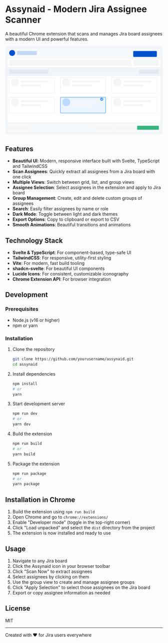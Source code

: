 # Assynaid - Modern Jira Assignee Scanner

A beautiful Chrome extension that scans and manages Jira board assignees with a modern UI and powerful features.

![Assynaid Screenshot](src/assets/images/screenshot.svg)

## Features

- **Beautiful UI**: Modern, responsive interface built with Svelte, TypeScript and TailwindCSS
- **Scan Assignees**: Quickly extract all assignees from a Jira board with one click
- **Multiple Views**: Switch between grid, list, and group views
- **Assignee Selection**: Select assignees in the extension and apply to Jira board
- **Group Management**: Create, edit and delete custom groups of assignees
- **Search**: Easily filter assignees by name or role
- **Dark Mode**: Toggle between light and dark themes
- **Export Options**: Copy to clipboard or export to CSV
- **Smooth Animations**: Beautiful transitions and animations

## Technology Stack

- **Svelte & TypeScript**: For component-based, type-safe UI
- **TailwindCSS**: For responsive, utility-first styling
- **Vite**: For modern, fast build tooling
- **shadcn-svelte**: For beautiful UI components
- **Lucide Icons**: For consistent, customizable iconography
- **Chrome Extension API**: For browser integration

## Development

### Prerequisites

- Node.js (v16 or higher)
- npm or yarn

### Installation

1. Clone the repository
   ```bash
   git clone https://github.com/yourusername/assynaid.git
   cd assynaid
   ```

2. Install dependencies
   ```bash
   npm install
   # or
   yarn
   ```

3. Start development server
   ```bash
   npm run dev
   # or
   yarn dev
   ```

4. Build the extension
   ```bash
   npm run build
   # or
   yarn build
   ```

5. Package the extension
   ```bash
   npm run package
   # or
   yarn package
   ```

## Installation in Chrome

1. Build the extension using `npm run build`
2. Open Chrome and go to `chrome://extensions/`
3. Enable "Developer mode" (toggle in the top-right corner)
4. Click "Load unpacked" and select the `dist` directory from the project
5. The extension is now installed and ready to use

## Usage

1. Navigate to any Jira board
2. Click the Assynaid icon in your browser toolbar
3. Click "Scan Now" to extract assignees
4. Select assignees by clicking on them
5. Use the group view to create and manage assignee groups
6. Click "Apply Selection" to select those assignees on the Jira board
7. Export or copy assignee information as needed

## License

MIT

---

Created with ❤️ for Jira users everywhere
